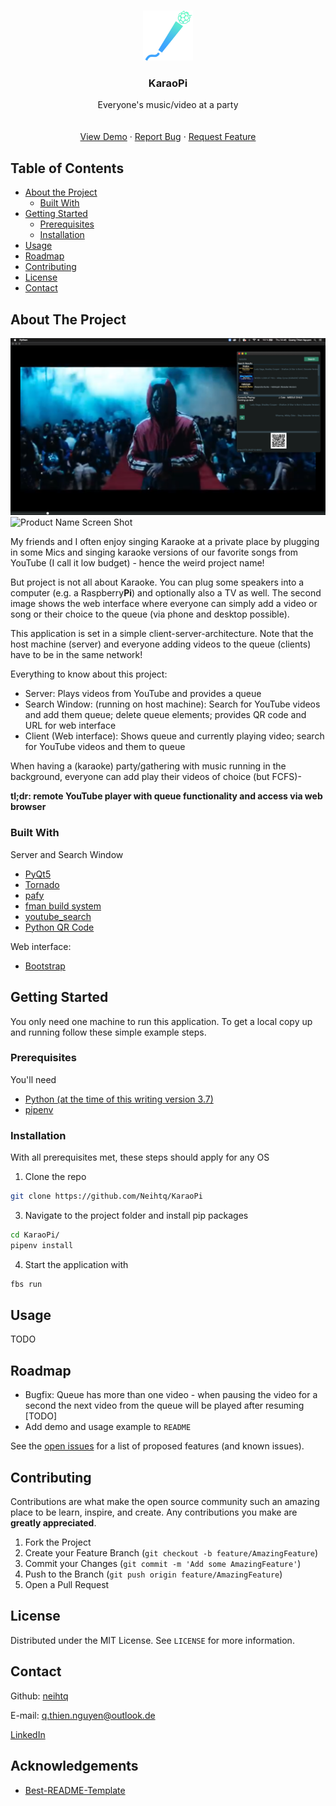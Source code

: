 <br />
<p align="center">
  <a href="https://github.com/othneildrew/Best-README-Template">
    <img src="src/main/icons/logo.png" alt="Logo" width="80" height="80">
  </a>

  <h3 align="center">KaraoPi</h3>

  <p align="center">
    Everyone's music/video at a party
    <br />
    <br />
    <br />
    <a href="https://github.com/othneildrew/Best-README-Template">View Demo</a>
    ·
    <a href="https://github.com/Neihtq/KaraoPi/issues">Report Bug</a>
    ·
    <a href="https://github.com/Neihtq/KaraoPi/issues">Request Feature</a>
  </p>
</p>



<!-- TABLE OF CONTENTS -->
## Table of Contents

* [About the Project](#about-the-project)
  * [Built With](#built-with)
* [Getting Started](#getting-started)
  * [Prerequisites](#prerequisites)
  * [Installation](#installation)
* [Usage](#usage)
* [Roadmap](#roadmap)
* [Contributing](#contributing)
* [License](#license)
* [Contact](#contact)



<!-- ABOUT THE PROJECT -->
## About The Project
![Product Name Screen Shot][product-screenshot]
![Product Name Screen Shot][interface-screenshot]

My friends and I often enjoy singing Karaoke at a private place by plugging in some Mics and singing karaoke versions of our favorite songs from YouTube (I call it low budget) - hence the weird project name! 

But project is not all about Karaoke. You can plug some speakers into a computer (e.g. a Raspberry**Pi**) and optionally also a TV as well. The second image shows the web interface where everyone can simply add a video or song or their choice to the queue (via phone and desktop possible).

This application is set in a simple client-server-architecture. Note that the host machine (server) and everyone adding videos to the queue (clients) have to be in the same network!

Everything to know about this project:
* Server: Plays videos from YouTube and provides a queue
* Search Window: (running on host machine): Search for YouTube videos and add them queue; delete queue elements; provides QR code and URL for web interface
* Client (Web interface): Shows queue and currently playing video; search for YouTube videos and them to queue

When having a (karaoke) party/gathering with music running in the background, everyone can add play their videos of choice (but FCFS)-

**tl;dr: remote YouTube player with queue functionality and access via web browser**

### Built With 
Server and Search Window
* [PyQt5](https://www.riverbankcomputing.com/software/pyqt/)
* [Tornado](https://github.com/tornadoweb/tornado)
* [pafy](https://pypi.org/project/pafy/)
* [fman build system](https://build-system.fman.io/)
* [youtube_search](https://github.com/joetats/youtube_search)
* [Python QR Code](https://github.com/lincolnloop/python-qrcode)

Web interface:
* [Bootstrap](https://getbootstrap.com/)


<!-- GETTING STARTED -->
## Getting Started

You only need one machine to run this application. To get a local copy up and running follow these simple example steps.

### Prerequisites
You'll need
* [Python (at the time of this writing version 3.7)](https://www.python.org/)
* [pipenv](https://github.com/pypa/pipenv)

### Installation
With all prerequisites met, these steps should apply for any OS
1. Clone the repo
```sh
git clone https://github.com/Neihtq/KaraoPi
```
3. Navigate to the project folder and install pip packages
```sh
cd KaraoPi/
pipenv install
```
4. Start the application with
```sh
fbs run
```

<!-- USAGE EXAMPLES -->
## Usage

TODO



<!-- ROADMAP -->
## Roadmap
* Bugfix: Queue has more than one video - when pausing the video for a second the next video from the queue will be played after resuming [TODO]
* Add demo and usage example to `README`

See the [open issues](https://github.com/Neihtq/KaraoPi/issues) for a list of proposed features (and known issues).



<!-- CONTRIBUTING -->
## Contributing

Contributions are what make the open source community such an amazing place to be learn, inspire, and create. Any contributions you make are **greatly appreciated**.

1. Fork the Project
2. Create your Feature Branch (`git checkout -b feature/AmazingFeature`)
3. Commit your Changes (`git commit -m 'Add some AmazingFeature'`)
4. Push to the Branch (`git push origin feature/AmazingFeature`)
5. Open a Pull Request


## License
Distributed under the MIT License. See `LICENSE` for more information.

<!-- CONTACT -->
## Contact
Github: [neihtq](https://github.com/Neihtq)

E-mail: q.thien.nguyen@outlook.de

[LinkedIn](https://www.linkedin.com/feed/)

## Acknowledgements
* [Best-README-Template](https://github.com/othneildrew/Best-README-Template#license)

[product-screenshot]: images/screenshot_app.png
[interface-screenshot]: images/screenshot_website.png